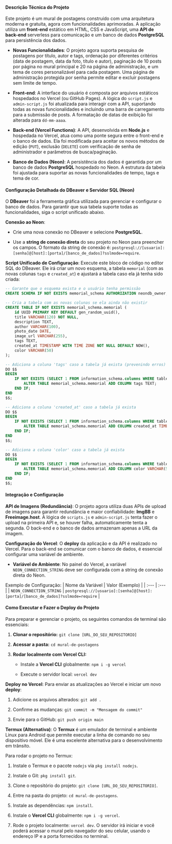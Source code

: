 #### **Descrição Técnica do Projeto**

Este projeto é um mural de postagens construído com uma arquitetura moderna e gratuita, agora com funcionalidades aprimoradas. A aplicação utiliza um **front-end** estático em HTML, CSS e JavaScript, uma **API de back-end** serverless para comunicação e um banco de dados **PostgreSQL** para persistência dos dados.

* **Novas Funcionalidades**: O projeto agora suporta pesquisa de postagens por título, autor e tags, ordenação por diferentes critérios (data de postagem, data da foto, título e autor), paginação de 10 posts por página no mural principal e 20 na página de administração, e um tema de cores personalizável para cada postagem. Uma página de administração protegida por senha permite editar e excluir postagens sem limite de tempo.

* **Front-end**: A interface do usuário é composta por arquivos estáticos hospedados no Vercel (ou GitHub Pages). A lógica do `script.js` e `admin-script.js` foi atualizada para interagir com a API, suportando todas as novas funcionalidades e incluindo uma barra de carregamento para a submissão de posts. A formatação de datas de exibição foi alterada para `dd-mm-aaaa`.

* **Back-end (Vercel Functions)**: A API, desenvolvida em **Node.js** e hospedada no Vercel, atua como uma ponte segura entre o front-end e o banco de dados. Ela foi modificada para aceitar os novos métodos de edição (`PUT`), exclusão (`DELETE`) com verificação de senha de administrador e parâmetros de busca/paginação.

* **Banco de Dados (Neon)**: A persistência dos dados é garantida por um banco de dados **PostgreSQL** hospedado no Neon. A estrutura da tabela foi ajustada para suportar as novas funcionalidades de tempo, tags e tema de cor.

#### **Configuração Detalhada do DBeaver e Servidor SQL (Neon)**

O **DBeaver** foi a ferramenta gráfica utilizada para gerenciar e configurar o banco de dados. Para garantir que sua tabela suporte todas as funcionalidades, siga o script unificado abaixo.

**Conexão ao Neon**:

* Crie uma nova conexão no DBeaver e selecione **PostgreSQL**.

* Use a **string de conexão direta** do seu projeto no Neon para preencher os campos. O formato da string de conexão é: `postgresql://[usuario]:[senha]@[host]:[porta]/[banco_de_dados]?sslmode=require`.

**Script Unificado de Configuração**:
Execute este bloco de código no editor SQL do DBeaver. Ele irá criar um novo esquema, a tabela `memorial` (com as novas colunas `tags` e `created_at`) e ajustará a tabela caso ela já tenha sido criada:

```sql
-- Garante que o esquema exista e o usuário tenha permissão
CREATE SCHEMA IF NOT EXISTS memorial_schema AUTHORIZATION neondb_owner;

-- Cria a tabela com as novas colunas se ela ainda não existir
CREATE TABLE IF NOT EXISTS memorial_schema.memorial (
    id UUID PRIMARY KEY DEFAULT gen_random_uuid(),
    title VARCHAR(120) NOT NULL,
    description TEXT,
    author VARCHAR(100),
    photo_date DATE,
    image_url VARCHAR(255),
    tags TEXT,
    created_at TIMESTAMP WITH TIME ZONE NOT NULL DEFAULT NOW(),
    color VARCHAR(50)
);

-- Adiciona a coluna 'tags' caso a tabela já exista (prevenindo erros)
DO $$
BEGIN
    IF NOT EXISTS (SELECT 1 FROM information_schema.columns WHERE table_schema='memorial_schema' AND table_name='memorial' AND column_name='tags') THEN
        ALTER TABLE memorial_schema.memorial ADD COLUMN tags TEXT;
    END IF;
END
$$;

-- Adiciona a coluna 'created_at' caso a tabela já exista
DO $$
BEGIN
    IF NOT EXISTS (SELECT 1 FROM information_schema.columns WHERE table_schema='memorial_schema' AND table_name='memorial' AND column_name='created_at') THEN
        ALTER TABLE memorial_schema.memorial ADD COLUMN created_at TIMESTAMP WITH TIME ZONE NOT NULL DEFAULT NOW();
    END IF;
END
$$;

-- Adiciona a coluna 'color' caso a tabela já exista
DO $$
BEGIN
    IF NOT EXISTS (SELECT 1 FROM information_schema.columns WHERE table_schema='memorial_schema' AND table_name='memorial' AND column_name='color') THEN
        ALTER TABLE memorial_schema.memorial ADD COLUMN color VARCHAR(50);
    END IF;
END
$$;
```

#### **Integração e Configuração**

**API de Imagens (Redundância)**:
O projeto agora utiliza duas APIs de upload de imagens para garantir redundância e maior confiabilidade: **ImgBB** e **Freeimage.host**. A lógica de `scripts.js` e `admin-script.js` tenta fazer o upload na primeira API e, se houver falha, automaticamente tenta a segunda. O back-end e o banco de dados armazenam apenas a URL da imagem.

**Configuração do Vercel**:
O **deploy** da aplicação e da API é realizado no Vercel. Para o back-end se comunicar com o banco de dados, é essencial configurar uma variável de ambiente.

* **Variável de Ambiente**: No painel do Vercel, a variável `NEON_CONNECTION_STRING` deve ser configurada com a string de conexão direta do Neon.

Exemplo de Configuração:
| Nome da Variável | Valor (Exemplo) |
| :--- | :--- |
| `NEON_CONNECTION_STRING` | `postgresql://[usuario]:[senha]@[host]:[porta]/[banco_de_dados]?sslmode=require` |

#### **Como Executar e Fazer o Deploy do Projeto**

Para preparar e gerenciar o projeto, os seguintes comandos de terminal são essenciais:

1. **Clonar o repositório:** `git clone [URL_DO_SEU_REPOSITORIO]`

2. **Acessar a pasta:** `cd mural-de-postagens`

3. **Rodar localmente com Vercel CLI:**

   * Instale a **Vercel CLI** globalmente: `npm i -g vercel`

   * Execute o servidor local: `vercel dev`

**Deploy no Vercel**:
Para enviar as atualizações ao Vercel e iniciar um novo **deploy**:

1. Adicione os arquivos alterados: `git add .`

2. Confirme as mudanças: `git commit -m "Mensagem do commit"`

3. Envie para o GitHub: `git push origin main`

**Termux (Alternativa)**:
O **Termux** é um emulador de terminal e ambiente Linux para Android que permite executar a linha de comando no seu dispositivo móvel. Ele é uma excelente alternativa para o desenvolvimento em trânsito.

Para rodar o projeto no Termux:

1. Instale o Termux e o pacote `nodejs` via `pkg install nodejs`.

2. Instale o Git: `pkg install git`.

3. Clone o repositório do projeto: `git clone [URL_DO_SEU_REPOSITORIO]`.

4. Entre na pasta do projeto: `cd mural-de-postagens`.

5. Instale as dependências: `npm install`.

6. Instale o **Vercel CLI** globalmente: `npm i -g vercel`.

7. Rode o projeto localmente: `vercel dev`. O servidor irá iniciar e você poderá acessar o mural pelo navegador do seu celular, usando o endereço IP e a porta fornecidos no terminal.
